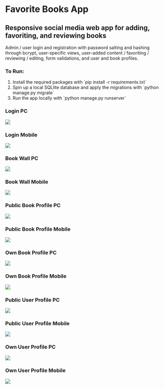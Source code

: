 <h1>Favorite Books App</h1>
<h2>Responsive social media web app for adding, favoriting, and reviewing books</h2>
<p> 
    Admin / user login and registration with password salting and hashing through bcrypt, user-specific views, user-added content / favoriting / reviewing / editing, form validations, and user and book profiles.
</p>
<h3>To Run:</h3>
<ol>
<li>Install the required packages with `pip install -r requirements.txt`</li>
<li>Spin up a local SQLlite database and apply the migrations with `python manage.py migrate`</li>
<li>Run the app locally with `python manage.py runserver`</li>
</ol>

<h3>Login PC</h3>
<img src="screenshots/login_pc.JPG">
<h3>Login Mobile</h3>
<img src="screenshots/login_mobile.JPG">
<h3>Book Wall PC</h3>
<img src="screenshots/book_wall_pc.JPG">
<h3>Book Wall Mobile</h3>
<img src="screenshots/book_wall_mobile.JPG">
<h3>Public Book Profile PC</h3>
<img src="screenshots/public_book_page_pc.JPG">
<h3>Public Book Profile Mobile</h3>
<img src="screenshots/public_book_page_mobile.JPG">
<h3>Own Book Profile PC</h3>
<img src="screenshots/own_book_page_pc.JPG">
<h3>Own Book Profile Mobile</h3>
<img src="screenshots/own_book_page_mobile.JPG">
<h3>Public User Profile PC</h3>
<img src="screenshots/public_user_profile_pc.JPG">
<h3>Public User Profile Mobile</h3>
<img src="screenshots/public_user_profile_mobile.JPG">
<h3>Own User Profile PC</h3>
<img src="screenshots/own_user_profile_pc.JPG">
<h3>Own User Profile Mobile</h3>
<img src="screenshots/own_user_profile_mobile.JPG">
